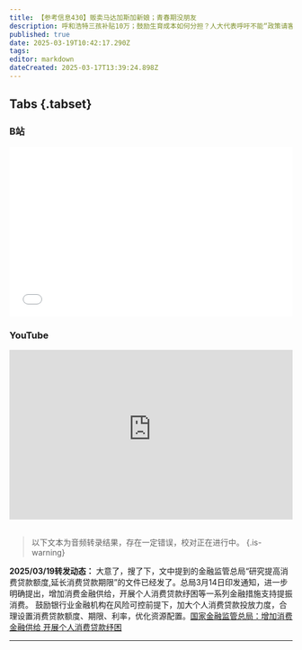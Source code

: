 ```yaml
---
title: 【参考信息430】贩卖马达加斯加新娘；青春期没朋友
description: 呼和浩特三孩补贴10万；鼓励生育成本如何分担？人大代表呼吁不能“政策请客，企业埋单”。马达加斯加破获跨国婚姻相关贩卖人口案，多名中国公民被捕，大使馆提醒，支付高额介绍费或彩礼，可能因涉嫌贩卖人口罪被捕。出现多起死亡案例后，中药注射剂炎琥宁说明书新增黑框警告，6岁及以下儿童禁用。三联生活周刊报道《没有朋友的青春期》：中学校园里，“好朋友”在渐渐消失。消费贷催收国家标准出台。重思315晚会定位。
published: true
date: 2025-03-19T10:42:17.290Z
tags: 
editor: markdown
dateCreated: 2025-03-17T13:39:24.898Z
---
```


## Tabs {.tabset}
### B站
<div style="position: relative; padding: 30% 45%;">
<iframe style="position: absolute; width: 100%; height: 100%; left: 0; top: 0;" src="//player.bilibili.com/player.html?&bvid=BV1dgXMYXE54&page=1&as_wide=1&high_quality=1&danmaku=1&autoplay=0" scrolling="no" border="0" frameborder="no" framespacing="0" allowfullscreen="true"></iframe>
</div>

### YouTube
<div style="position: relative; padding: 30% 45%;">
<iframe style="position: absolute; top: 0; left: 0; width: 100%; height: 100%;" src="https://www.youtube-nocookie.com/embed/YouTubeVID" title="YouTube video player" frameborder="0" allow="accelerometer; autoplay; clipboard-write; encrypted-media; gyroscope; picture-in-picture" allowfullscreen></iframe>
</div>

## 

> 以下文本为音频转录结果，存在一定错误，校对正在进行中。
{.is-warning}

**2025/03/19转发动态：** 大意了，搜了下，文中提到的金融监管总局“研究提高消费贷款额度,延长消费贷款期限”的文件已经发了。总局3月14日印发通知，进一步明确提出，增加消费金融供给，开展个人消费贷款纾困等一系列金融措施支持提振消费。 鼓励银行业金融机构在风险可控前提下，加大个人消费贷款投放力度，合理设置消费贷款额度、期限、利率，优化资源配置。[国家金融监管总局：增加消费金融供给 开展个人消费贷款纾困](https://m.gmw.cn/2025-03/18/content_1303993725.htm)

---
